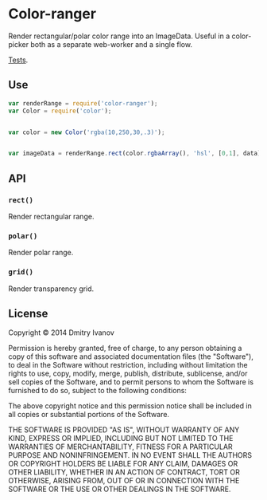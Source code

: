 # Color-ranger

Render rectangular/polar color range into an ImageData.
Useful in a color-picker both as a separate web-worker and a single flow.

[Tests](todo).


## Use

```js
var renderRange = require('color-ranger');
var Color = require('color');


var color = new Color('rgba(10,250,30,.3)');


var imageData = renderRange.rect(color.rgbaArray(), 'hsl', [0,1], data);
```

## API

### `rect()`

Render rectangular range.

### `polar()`

Render polar range.

### `grid()`

Render transparency grid.


## License

Copyright © 2014 Dmitry Ivanov

Permission is hereby granted, free of charge, to any person obtaining a copy
of this software and associated documentation files (the "Software"), to deal
in the Software without restriction, including without limitation the rights
to use, copy, modify, merge, publish, distribute, sublicense, and/or sell
copies of the Software, and to permit persons to whom the Software is
furnished to do so, subject to the following conditions:

The above copyright notice and this permission notice shall be included in
all copies or substantial portions of the Software.

THE SOFTWARE IS PROVIDED "AS IS", WITHOUT WARRANTY OF ANY KIND, EXPRESS OR
IMPLIED, INCLUDING BUT NOT LIMITED TO THE WARRANTIES OF MERCHANTABILITY,
FITNESS FOR A PARTICULAR PURPOSE AND NONINFRINGEMENT. IN NO EVENT SHALL THE
AUTHORS OR COPYRIGHT HOLDERS BE LIABLE FOR ANY CLAIM, DAMAGES OR OTHER
LIABILITY, WHETHER IN AN ACTION OF CONTRACT, TORT OR OTHERWISE, ARISING FROM,
OUT OF OR IN CONNECTION WITH THE SOFTWARE OR THE USE OR OTHER DEALINGS IN
THE SOFTWARE.